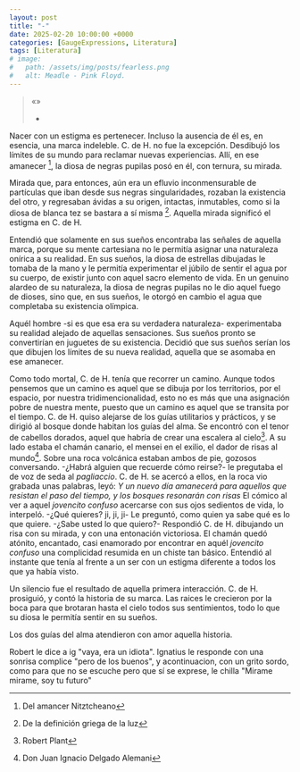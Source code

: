 ```yaml
---
layout: post
title: "-"
date: 2025-02-20 10:00:00 +0000
categories: [GaugeExpressions, Literatura]
tags: [Literatura]
# image:
#   path: /assets/img/posts/fearless.png
#   alt: Meadle - Pink Floyd.
---
```

> «»
>
> -

Nacer con un estigma es pertenecer. Incluso la ausencia de él es, en esencia, una marca indeleble. C. de H. no fue la excepción. Desdibujó los límites de su mundo para reclamar nuevas experiencias. Allí, en ese amanecer [^1], la diosa de negras pupilas posó en él, con ternura, su mirada. 

Mirada que, para entonces, aún era un efluvio inconmensurable de partículas que iban desde sus negras singularidades, rozaban la existencia del otro, y regresaban ávidas a su origen, intactas, inmutables, como si la diosa de blanca tez se bastara a sí misma [^2]. Aquella mirada significó el estigma en C. de H.

Entendió que solamente en sus sueños encontraba las señales de aquella marca, porque su mente cartesiana no le permitía asignar una naturaleza onírica a su realidad. En sus sueños, la diosa de estrellas dibujadas le tomaba de la mano y le permitía experimentar el júbilo de sentir el agua por su cuerpo, de existir junto con aquel sacro elemento de vida. En un genuino alardeo de su naturaleza, la diosa de negras pupilas no le dio aquel fuego de dioses, sino que, en sus sueños, le otorgó en cambio el agua que completaba su existencia olímpica.

Aquél hombre -si es que esa era su verdadera naturaleza- experimentaba su realidad alejado de aquellas sensaciones. Sus sueños pronto se convertirían en juguetes de su existencia. Decidió que sus sueños serían los que dibujen los límites de su nueva realidad, aquella que se asomaba en ese amanecer.   

Como todo mortal, C. de H. tenía que recorrer un camino. Aunque todos pensemos que un camino es aquel que se dibuja por los territorios, por el espacio, por nuestra tridimencionalidad, esto no es más que una asignación pobre de nuestra mente, puesto que un camino es aquel que se transita por el tiempo. C. de H. quiso alejarse de los guías utilitarios y prácticos, y se dirigió al bosque donde habitan los guías del alma. Se encontró con el tenor de cabellos dorados, aquel que habría de crear una escalera al cielo[^3].
A su lado estaba el chamán canario, el mensei en el exilio, el dador de risas al mundo[^4]. Sobre una roca volcánica estaban ambos de pie, gozosos conversando. 
-¿Habrá alguien que recuerde cómo reirse?- le pregutaba el de voz de seda al *pagliaccio*. 
C. de H. se acercó a ellos, en la roca vio grabada unas palabras, leyó: *Y un nuevo día amanecerá para aquellos que resistan el paso del tiempo, y los bosques resonarán con risas*
El cómico al ver a aquel *jovencito confuso* acercarse con sus ojos sedientos de vida, lo interpeló.
-¿Qué quieres? ji, ji, ji- Le preguntó, como quien ya sabe qué es lo que quiere. 
-¿Sabe usted lo que quiero?- Respondió C. de H. dibujando un risa con su mirada, y con una entonación victoriosa.
El chamán quedó atónito, encantado, casi enamorado por encontrar en aquél *jovencito confuso* una complicidad resumida en un chiste tan básico. Entendió al instante que tenía al frente a un ser con un estigma diferente a todos los que ya había visto.

Un silencio fue el resultado de aquella primera interacción. 
C. de H. prosiguió, y contó la historia de su marca. Las raices le crecieron por la boca para que brotaran hasta el cielo todos sus sentimientos, todo lo que su diosa le permitía sentir en su sueños.

Los dos guías del alma atendieron con amor aquella historia. 




Robert le dice a ig "vaya, era un idiota". Ignatius le responde con una sonrisa complice "pero de los buenos", y acontinuacion, con un grito sordo, como para que no se escuche pero que sí se exprese, le chilla "Mirame mirame, soy tu futuro" 

[^1]: Del amancer Nitztcheano
[^2]: De la definición griega de la luz
[^3]: Robert Plant
[^4]: Don Juan Ignacio Delgado Alemani
